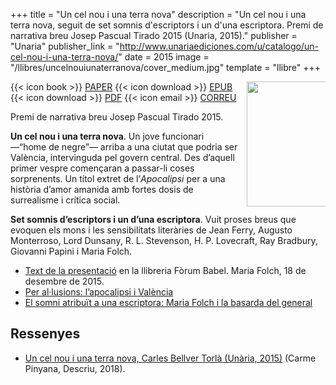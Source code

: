 +++
title = "Un cel nou i una terra nova"
description = "Un cel nou i una terra nova, seguit de set somnis d'escriptors i un d'una escriptora. Premi de narrativa breu Josep Pascual Tirado 2015 (Unaria, 2015)."
publisher = "Unaria"
publisher_link = "http://www.unariaediciones.com/u/catalogo/un-cel-nou-i-una-terra-nova/"
date = 2015
image = "/llibres/uncelnouiunaterranova/cover_medium.jpg"
template = "llibre"
+++

<img src="/llibres/uncelnouiunaterranova/cover_small.jpg" style="max-width: 25%; width: 200px; height: auto; float: right; margin: 0 0 0 1em;" />

{{< icon book >}} <span class="small">[PAPER](https://unariaediciones.com/catalogo/un-cel-nou-i-una-terra-nova/)</span>
{{< icon download >}} <span class="small">[EPUB](/files/uncelnouiunaterranova.epub)</span>
{{< icon download >}} <span class="small">[PDF](/files/uncelnouiunaterranova.pdf)</span>
{{< icon email >}} <span class="small">[CORREU](https://po.l0fi.net/?book=0be99961bc)</span>

Premi de narrativa breu Josep Pascual Tirado 2015.

**Un cel nou i una terra nova**. Un jove funcionari —“home de negre”— arriba a una ciutat que podria ser València, intervinguda pel govern central. Des d’aquell primer vespre començaran a passar-li coses sorprenents. Un títol extret de l’*Apocalipsi* per a una història d’amor amanida amb fortes dosis de surrealisme i crítica social.

**Set somnis d’escriptors i un d’una escriptora**. Vuit proses breus que evoquen els mons i les sensibilitats literàries de Jean Ferry, Augusto Monterroso, Lord Dunsany, R. L. Stevenson, H. P. Lovecraft, Ray Bradbury, Giovanni Papini i Maria Folch.

  - [Text de la presentació](mariafolch-uncelnouiunaterranova) en la llibreria Fòrum Babel. Maria Folch, 18 de desembre de 2015.
  - [Per al·lusions: l’apocalipsi i València](/2016/01/27/per-allusions-lapocalipsi.html)
  - [El somni atribuït a una escriptora: Maria Folch i la basarda del general](/2016/03/13/el-somni-atribut.html)

## Ressenyes

- [Un cel nou i una terra nova, Carles Bellver Torlà (Unària, 2015)](http://descriu.org/un-cel-nou-i-una-terra-nova-carles-bellver-torla-unaria-2015/) (Carme Pinyana, Descriu, 2018).

